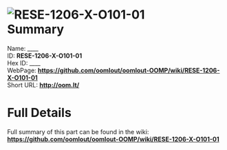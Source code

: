 
![RESE-1206-X-O101-01](https://github.com/oomlout/oomlout-OOMP/blob/master/parts/RESE-1206-X-O101-01/RESE-1206-X-O101-01_420.jpg)   
Summary
=================
  
Name: ____    
ID: __RESE-1206-X-O101-01__   
Hex ID: ____   
WebPage: __https://github.com/oomlout/oomlout-OOMP/wiki/RESE-1206-X-O101-01__   
Short URL: __http://oom.lt/__   

Full Details
==========================
Full summary of this part can be found in the wiki:   
__https://github.com/oomlout/oomlout-OOMP/wiki/RESE-1206-X-O101-01__    

